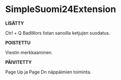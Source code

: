 # SimpleSuomi24Extension

**LISÄTTY**
<p>Ctrl + Q BadWors listan sanoilla ketjujen suodatus.</p>


**POISTETTU**
<p>Viestin merkkaaminen.</p>


**PÄIVITETTY**
<p>Page Up ja Page Dn näppäimien toiminta.</p>
